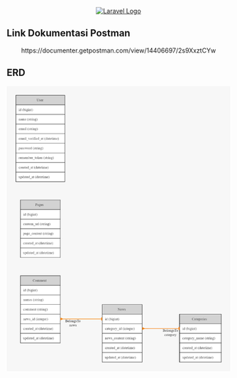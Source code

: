 <p align="center"><a href="https://laravel.com" target="_blank"><img src="https://raw.githubusercontent.com/laravel/art/master/logo-lockup/5%20SVG/2%20CMYK/1%20Full%20Color/laravel-logolockup-cmyk-red.svg" width="400" alt="Laravel Logo"></a></p>

## Link Dokumentasi Postman

<p align="center">https://documenter.getpostman.com/view/14406697/2s9XxztCYw<a href="https://documenter.getpostman.com/view/14406697/2s9XxztCYw"></a></p>

## ERD 

<img src="ERD.png">
